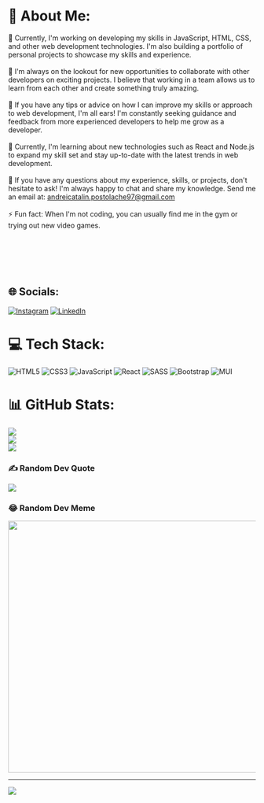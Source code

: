 # 💫 About Me:
🔭 Currently, I'm working on developing my skills in JavaScript, HTML, CSS, and other web development technologies. I'm also building a portfolio of personal projects to showcase my skills and experience.<br><br>👯 I'm always on the lookout for new opportunities to collaborate with other developers on exciting projects. I believe that working in a team allows us to learn from each other and create something truly amazing.<br><br>🤝 If you have any tips or advice on how I can improve my skills or approach to web development, I'm all ears! I'm constantly seeking guidance and feedback from more experienced developers to help me grow as a developer.<br><br>🌱 Currently, I'm learning about new technologies such as React and Node.js to expand my skill set and stay up-to-date with the latest trends in web development.<br><br>💬 If you have any questions about my experience, skills, or projects, don't hesitate to ask! I'm always happy to chat and share my knowledge. Send me an email at: andreicatalin.postolache97@gmail.com<br><br>⚡ Fun fact: When I'm not coding, you can usually find me in the gym  or trying out new video games.<br><br><br><br><br><br>


## 🌐 Socials:
[![Instagram](https://img.shields.io/badge/Instagram-%23E4405F.svg?logo=Instagram&logoColor=white)](https://instagram.com/andreicp97) [![LinkedIn](https://img.shields.io/badge/LinkedIn-%230077B5.svg?logo=linkedin&logoColor=white)](https://linkedin.com/in/andrei-cătălin-postolache) 

# 💻 Tech Stack:
![HTML5](https://img.shields.io/badge/html5-%23E34F26.svg?style=for-the-badge&logo=html5&logoColor=white) ![CSS3](https://img.shields.io/badge/css3-%231572B6.svg?style=for-the-badge&logo=css3&logoColor=white) ![JavaScript](https://img.shields.io/badge/javascript-%23323330.svg?style=for-the-badge&logo=javascript&logoColor=%23F7DF1E) ![React](https://img.shields.io/badge/react-%2320232a.svg?style=for-the-badge&logo=react&logoColor=%2361DAFB) ![SASS](https://img.shields.io/badge/SASS-hotpink.svg?style=for-the-badge&logo=SASS&logoColor=white)  ![Bootstrap](https://img.shields.io/badge/bootstrap-%23563D7C.svg?style=for-the-badge&logo=bootstrap&logoColor=white) ![MUI](https://img.shields.io/badge/MUI-%230081CB.svg?style=for-the-badge&logo=material-ui&logoColor=white) 
# 📊 GitHub Stats:
![](https://github-readme-stats.vercel.app/api?username=AndreiPostolache&theme=dark&hide_border=false&include_all_commits=false&count_private=false)<br/>
![](https://github-readme-streak-stats.herokuapp.com/?user=AndreiPostolache&theme=dark&hide_border=false)<br/>
![](https://github-readme-stats.vercel.app/api/top-langs/?username=AndreiPostolache&theme=dark&hide_border=false&include_all_commits=false&count_private=false&layout=compact)

### ✍️ Random Dev Quote
![](https://quotes-github-readme.vercel.app/api?type=horizontal&theme=gruvbox)

### 😂 Random Dev Meme
<img src="https://programmerhumor.io/wp-content/uploads/2022/09/programmerhumor-io-backend-memes-frontend-memes-eef31b9fc6137ed-758x415.jpg" width="512px"/>

---
[![](https://visitcount.itsvg.in/api?id=AndreiPostolache&icon=0&color=3)](https://visitcount.itsvg.in)

<!-- Proudly created with GPRM ( https://gprm.itsvg.in ) -->

